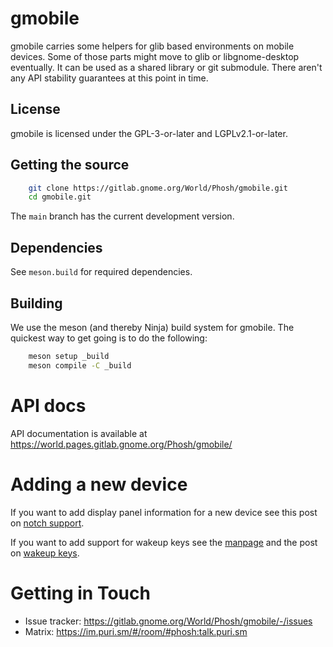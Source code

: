 # gmobile

gmobile carries some helpers for glib based environments on mobile devices.
Some of those parts might move to glib or libgnome-desktop eventually. It can
be used as a shared library or git submodule. There aren't any API stability
guarantees at this point in time.

## License

gmobile is licensed under the GPL-3-or-later and LGPLv2.1-or-later.

## Getting the source

```sh
    git clone https://gitlab.gnome.org/World/Phosh/gmobile.git
    cd gmobile.git
```

The `main` branch has the current development version.

## Dependencies

See `meson.build` for required dependencies.

## Building

We use the meson (and thereby Ninja) build system for gmobile.  The quickest
way to get going is to do the following:

```sh
    meson setup _build
    meson compile -C _build
```

# API docs
API documentation is available at https://world.pages.gitlab.gnome.org/Phosh/gmobile/

# Adding a new device
If you want to add display panel information for a new device see
this post on [notch support](https://phosh.mobi/posts/notch-support/).

If you want to add support for wakeup keys see the
[manpage](./doc/gmobile.udev.rst) and the post on [wakeup keys][].

# Getting in Touch
* Issue tracker: https://gitlab.gnome.org/World/Phosh/gmobile/-/issues
* Matrix: https://im.puri.sm/#/room/#phosh:talk.puri.sm

[wakeup keys]: https://phosh.mobi/posts/wakeup-keys/
